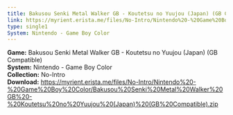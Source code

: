 ```yaml
---
title: Bakusou Senki Metal Walker GB - Koutetsu no Yuujou (Japan) (GB Compatible)
link: https://myrient.erista.me/files/No-Intro/Nintendo%20-%20Game%20Boy%20Color/Bakusou%20Senki%20Metal%20Walker%20GB%20-%20Koutetsu%20no%20Yuujou%20(Japan)%20(GB%20Compatible).zip
type: single1
System: Nintendo - Game Boy Color
---
```

<b>Game:</b> Bakusou Senki Metal Walker GB - Koutetsu no Yuujou (Japan) (GB Compatible)<br>
<b>System:</b> Nintendo - Game Boy Color<br>
<b>Collection:</b> No-Intro<br>
<b>Download:</b> https://myrient.erista.me/files/No-Intro/Nintendo%20-%20Game%20Boy%20Color/Bakusou%20Senki%20Metal%20Walker%20GB%20-%20Koutetsu%20no%20Yuujou%20(Japan)%20(GB%20Compatible).zip